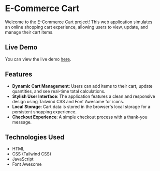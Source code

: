 # E-Commerce Cart

Welcome to the E-Commerce Cart project! This web application simulates an online shopping cart experience, allowing users to view, update, and manage their cart items.

## Live Demo

You can view the live demo [here](https://dhirajkr08.github.io/e-commerceCart/).

## Features

- **Dynamic Cart Management**: Users can add items to their cart, update quantities, and see real-time total calculations.
- **Stylish User Interface**: The application features a clean and responsive design using Tailwind CSS and Font Awesome for icons.
- **Local Storage**: Cart data is stored in the browser's local storage for a persistent shopping experience.
- **Checkout Experience**: A simple checkout process with a thank-you message.

## Technologies Used

- HTML
- CSS (Tailwind CSS)
- JavaScript
- Font Awesome


